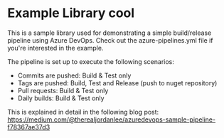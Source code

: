 # Example Library cool

This is a sample library used for demonstrating a simple build/release pipeline using Azure DevOps.
Check out the azure-pipelines.yml file if you're interested in the example.

The pipeline is set up to execute the following scenarios:

- Commits are pushed: Build & Test only
- Tags are pushed: Build, Test and Release (push to nuget repository)
- Pull requests: Build & Test only
- Daily builds: Build & Test only

This is explained in detail in the following blog post:
https://medium.com/@therealjordanlee/azuredevops-sample-pipeline-f78367ae37d3
